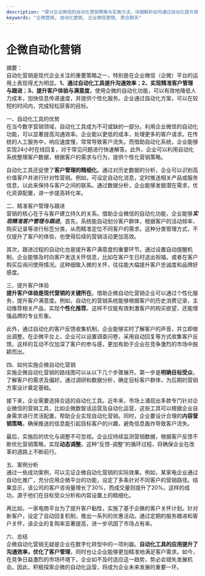 ```yaml
---
description: "探讨企业微信的自动化营销策略与实施方法，详细解析如何通过自动化提升获客效率和用户体验。"
keywords: "企微营销, 自动化营销, 企业微信营销, 聚合聊天"
---
```

# 企微自动化营销

摘要：  
自动化营销是现代企业关注的重要策略之一，特别是在企业微信（企微）平台的运用上表现得尤为明显。**1、通过自动化工具提升沟通效率**；**2、实现精准客户管理与跟进**；**3、提升客户体验与满意度**。使用企微的自动化功能，可以有效地降低人力成本，加快信息传递速度，并提供个性化服务。企业通过自动化方案，可以在较短的时间内，完成轻松获客的目标。

一、自动化工具的优势  
在当今数字营销领域，自动化工具成为不可或缺的一部分。利用企业微信的自动化功能，可以显著提高沟通效率。企业能以更低的成本，处理更多的客户请求。在传统的人工服务中，响应速度慢，常常导致客户流失。而借助自动化系统，企业能够实现24小时在线回复，对于常见问题进行快速解答。此外，企业可以利用自动化系统整理客户数据，根据客户的需求与行为，提供个性化营销策略。

自动化工具还促使了**客户管理的精细化**。通过对历史数据的分析，企业可以识别高价值客户并进行针对性营销。例如，可设定自动化消息，定时推送相关产品或服务信息，以此来保持与客户之间的联系。通过数据分析，企业能够发掘潜在需求，优化资源配置，进一步提高转化率。

二、精准客户管理与跟进  
营销的核心在于与客户建立持久的关系。借助企业微信的自动化功能，企业能够***实现精准客户管理与跟进***。首先，系统能自动划分客户群体，根据客户的活动频率、购买记录等进行标签分类，从而精准定位不同客户的需求。这种分类管理方式，不仅提升了客户的体验，也使得后续的营销活动更加高效。

其次，跟进过程的自动化也是提升客户满意度的重要环节。通过设置自动提醒机制，企业能够及时向客户发送关怀信息，比如在客户生日时送出祝福，或者在客户购买后询问使用情况。这种细致入微的关怀，往往能大幅提升客户忠诚度和品牌好感度。

三、提升客户体验  
**提升客户体验是现代营销的关键所在**。借助企微自动化营销企业可以通过个性化服务，提升客户满意度。例如，自动化的营销系统能够根据客户的历史消费记录，主动推荐相关产品，实现**个性化推荐**。这样不仅能有效刺激客户的购买欲望，还能增强品牌的专业形象。

此外，通过自动化的客户反馈收集机制，企业能够实时了解客户的声音，并立即做出调整。在企微平台上，企业可以设置调查问卷，采用自动回复等方式收集客户反馈。这样的互动不仅加深了客户的参与感，更加有助于企业在竞争激烈的市场中脱颖而出。

四、如何实施企微自动化营销  
实施企微自动化营销的路线图可以从以下几个步骤展开。第一步是**明确目标受众**，了解客户的需求及偏好。通过调研和数据分析，确定目标客户群体，为后期的营销方案设计奠定基础。

接下来，企业需要选择合适的自动化工具。近年来，市场上涌现出多款专门针对企业微信的营销工具，比如企微数智话运营及自动化运营，这些工具可以根据企业自身需求进行灵活配置，帮助企业实现自动化营销。同时，企业要设计合理的**内容营销策略**，确保推送的信息能引起目标客户的兴趣，避免信息轰炸导致客户流失。

最后，实施后的优化与调整不可忽视。企业应持续监测营销数据，根据客户反馈不断优化营销策略，实现**动态调整**。这种“反馈-调整”的循环过程，将确保企业在改革的道路上不断前行。

五、案例分析  
通过一些成功案例，可以见证企微自动化营销的实际效果。例如，某家电企业通过自动化推广，充分应用企微平台的功能，设定了多条针对不同客户的营销路径。结果显示，该公司的客户咨询量增长了30%，而成交量则提升了20%。这样的成功，源于他们在目标受众分析和内容设置上的精细化。

再比如，一家电商平台为了提升客户黏性，实施了基于企微的客户关怀计划。针对新客户，设定了自动回复机制，推出一系列的优惠活动。通过定期的服务跟进和客户关怀，该企业的复购率显著提高，进一步巩固了市场占有率。

六、总结  
企微自动化营销无疑是企业在数字化转型中的一项利器。**自动化工具的应用提升了沟通效率，优化了客户管理**，同时也让企业能够更加精准地满足客户需求。如今，在竞争日益激烈的市场环境下，企业如不及时适应这一趋势，势必会错失发展机会。因此，积极探索企微的自动化运营，将成为企业未来发展的重要一环。
